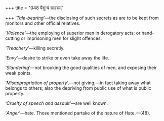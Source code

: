 +++
title = "048 पैशुन्यं साहसम्"

+++
‘*Tale-bearing*’—the disclosing of such secrets as are to be kept from
monitors and other official relatives.

‘*Violence*’—the employing of superior men in derogatory acts; or
hand-cutting or imprisoning men for slight offences.

‘*Treachery*’—killing secretly.

‘*Envy*’—desire to strike or even take away the life.

‘*Slandering*’—not brooking the good qualities of men, and exposing
their weak points.

‘*Misappropriation of property*’.—not giving;—in fact taking away what
belongs to others; also the depriving from public use of what is public
property.

‘*Cruelty of speech and assault*’—are well known.

‘*Anger*’—hate. Those mentioned partake of the nature of Hate.—(48).


